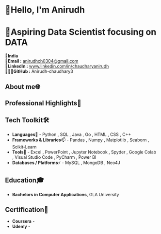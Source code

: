 # 👋Hello, I'm Anirudh
# 🚀Aspiring Data Scientist focusing on DATA

📍**India**<br>
📧**Email :** anirudhch0304@gmail.com<br>
🔗**Linkedln :** www.linkedin.com/in/chaudharyanirudh<br>
👨🏻‍💻**GitHub :** Anirudh-chaudhary3

## **About me**🌐


## **Professional Highlights**🌟


## **Tech Toolkit**🛠️

- **Languages**🌱 - Python , SQL , Java , Go , HTML , CSS , C++
- **Frameworks & Libraries**📫 - Pandas , Numpy , Matplotlib , Seaborn , Scikit-Learn
- **Tools**👀 - Excel , PowerPoint , Jupyter Notebook , Spyder , Google Colab , Visual Studio Code , PyCharm , Power BI
- **Databases / Platforms**⚡ - MySQL , MongoDB , Neo4J

## **Education**🎓

- **Bachelors in Computer Applications**, GLA University

## **Certification**📜

- **Coursera** -
- **Udemy** -

<!---
Anirudh-chaudhary3/Anirudh-chaudhary3 is a ✨ special ✨ repository because its `README.md` (this file) appears on your GitHub profile.
You can click the Preview link to take a look at your changes.
--->
